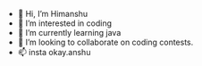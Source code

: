 - 👋 Hi, I’m Himanshu
- 👀 I’m interested in coding 
- 🌱 I’m currently learning java
- 💞️ I’m looking to collaborate on coding contests.
- 📫 insta okay.anshu

<!---
nycanshu/nycanshu is a ✨ special ✨ repository because its `README.md` (this file) appears on your GitHub profile.
You can click the Preview link to take a look at your changes.
--->

